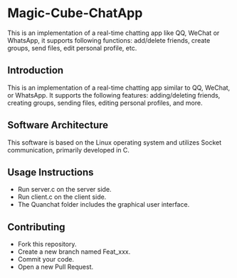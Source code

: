 # Magic-Cube-ChatApp
This is an implementation of a real-time chatting app like QQ, WeChat or WhatsApp, it supports following functions: add/delete friends, create groups, send files, edit personal profile, etc.

## Introduction
This is an implementation of a real-time chatting app similar to QQ, WeChat, or WhatsApp. It supports the following features: adding/deleting friends, creating groups, sending files, editing personal profiles, and more.

## Software Architecture
This software is based on the Linux operating system and utilizes Socket communication, primarily developed in C.

## Usage Instructions

* Run server.c on the server side.
* Run client.c on the client side.
* The Quanchat folder includes the graphical user interface.

## Contributing

* Fork this repository.
* Create a new branch named Feat_xxx.
* Commit your code.
* Open a new Pull Request.
